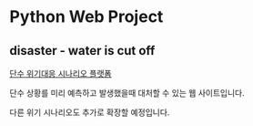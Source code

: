 # Python Web Project
## disaster - water is cut off

[단수 위기대응 시나리오 플랫폼]([https://blog.naver.com/whdgus928](https://whdgus928-emergency-web-news-n24naz.streamlit.app/))

단수 상황를 미리 예측하고 발생했을때 대처할 수 있는 웹 사이트입니다.

다른 위기 시나리오도 추가로 확장할 예정입니다.
